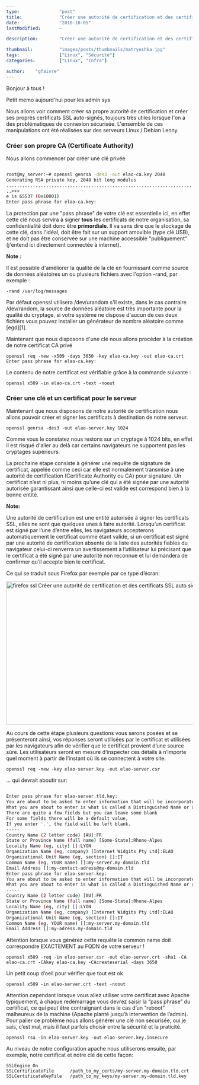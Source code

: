 ```yaml
---
type:               "post"
title:              "Créer une autorité de certification et des certificats SSL auto-signés"
date:               "2010-10-05"
lastModified:       ~

description:        "Créer une autorité de certification et des certificats SSL auto-signés"

thumbnail:          "images/posts/thumbnails/matryoshka.jpg"
tags:               ["Linux", "Sécurité"]
categories:         ["Linux", "Infra"]

author:    "gfaivre"
---
```


Bonjour à tous !

Petit memo aujourd'hui pour les admin sys

Nous allons voir comment créer sa propre autorité de certification et créer ses propres certificats SSL auto-signés, toujours très utiles lorsque l'on a des problématiques de connexion sécurisée.<!--more-->
L'ensemble de ces manipulations ont été réalisées sur des serveurs Linux / Debian Lenny.

### Créer son propre CA (Certificate Authority)

Nous allons commencer par créer une clé privée

```bash

root@my_server:~# openssl genrsa -des3 -out elao-ca.key 2048
Generating RSA private key, 2048 bit long modulus
.........................................................................................+++
..+++
e is 65537 (0x10001)
Enter pass phrase for elao-ca.key:
```


La protection par une "pass phrase" de votre clé est essentielle ici, en effet cette clé nous servira à signer **tous** les certificats de notre organisation, sa confidentialité doit donc être **primordiale**. Il va sans dire que le stockage de cette clé, dans l'idéal, doit être fait sur un support amovible  (type clé USB), et ne doit pas être conservée sur une machine accessible "publiquement" (j'entend ici directement connectée à internet).

**Note :**

Il est possible d'améliorer la qualité de la clé en fournissant comme source de données aléatoires un ou plusieurs fichiers avec l'option -rand, par exemple :

```
-rand /var/log/messages
```

Par défaut openssl utilisera /dev/urandom s'il existe, dans le cas contraire /dev/random, la source de données aléatoire est très importante pour la qualité du cryptage, si votre système ne dispose d'aucun de ces deux fichiers vous pouvez installer un générateur de nombre aléatoire comme [egd][1].

Maintenant que nous disposons d'une clé nous allons procéder à la création de notre certificat CA privé

```
openssl req -new -x509 -days 3650 -key elao-ca.key -out elao-ca.crt
Enter pass phrase for elao-ca.key:
```

Le contenu de notre certificat est vérifiable grâce à la commande suivante :

```
openssl x509 -in elao-ca.crt -text -noout
```

### Créer une clé et un certificat pour le serveur

Maintenant que nous disposons de notre autorité de certification nous allons pouvoir créer et signer les certificats à destination de notre serveur.

```
openssl genrsa -des3 -out elao-server.key 1024
```

Comme vous le constatez nous restons sur un cryptage à 1024 bits, en effet il est risqué d'aller au delà car certains navigateurs ne supportent pas les cryptages supérieurs.

La prochaine étape consiste à générer une requête de signature de certificat, appelée comme ceci car elle est normalement transmise à une autorité de certification (Certificate Authority ou CA) pour signature.
Un certificat n’est ni plus, ni moins qu’une clé qui a été signée par une autorité autorisée garantissant ainsi que celle-ci est valide est correspond bien à la bonne entité.

**Note:**

Une autorité de certification est une entité autorisée à signer les certificats SSL, elles ne sont que quelques unes à faire autorité. Lorsqu’un certificat est signé par l’une d’entre elles, les navigateurs accepterons automatiquement le certificat comme étant valide, si un certificat est signé par une autorité de certification absente de la liste des autorités fiables du navigateur celui-ci renverra un avertissement à l’utilisateur lui précisant que le certificat a été signé par une autorité non reconnue et lui demandera de confirmer qu’il accepte bien le certificat.

Ce qui se traduit sous Firefox par exemple par ce type d’écran:

<img title="firefox-ssl" src="/blog/medias/creer-une-autorite-de-certification-et-des-certificats-ssl-auto-signes/firefox-ssl.png" alt="firefox ssl Créer une autorité de certification et des certificats SSL auto signés" width="700" height="386" />

Au cours de cette étape plusieurs questions vous serons posées et se présenteront ainsi, vos réponses seront utilisées par le certificat et utilisées par les navigateurs afin de vérifier que le certificat provient d’une source sûre. Les utilisateurs seront en mesure d’inspecter ces détails à n’importe quel moment à partir de l’instant où ils se connectent à votre site.

```
openssl req -new -key elao-server.key -out elao-server.csr
```

... qui devrait aboutir sur:

```bash

Enter pass phrase for elao-server.tld.key:
You are about to be asked to enter information that will be incorporated into your certificate request.
What you are about to enter is what is called a Distinguished Name or a DN.
There are quite a few fields but you can leave some blank
For some fields there will be a default value,
If you enter '.', the field will be left blank.
-----
Country Name (2 letter code) [AU]:FR
State or Province Name (full name) [Some-State]:Rhone-Alpes
Locality Name (eg, city) []:LYON
Organization Name (eg, company) [Internet Widgits Pty Ltd]:ELAO
Organizational Unit Name (eg, section) []:IT
Common Name (eg, YOUR name) []:my-server.my-domain.tld
Email Address []:my-contact-adress@my-domain.tld
Enter pass phrase for elao-server.key:
You are about to be asked to enter information that will be incorporatedinto your certificate request.
What you are about to enter is what is called a Distinguished Name or a DN.There are quite a few fields but you can leave some blankFor some fields there will be a default value,If you enter '.', the field will be left blank.
-----
Country Name (2 letter code) [AU]:FR
State or Province Name (full name) [Some-State]:Rhone-Alpes
Locality Name (eg, city) []:LYON
Organization Name (eg, company) [Internet Widgits Pty Ltd]:ELAO
Organizational Unit Name (eg, section) []:IT
Common Name (eg, YOUR name) []:my-server.my-domain.tld
Email Address []:my-adress.my-domain.tld
```


Attention lorsque vous générez cette requête le common name doit correspondre EXACTEMENT au FQDN de votre serveur !

```
openssl x509 -req -in elao-server.csr -out elao-server.crt -sha1 -CA elao-ca.crt -CAkey elao-ca.key -CAcreateserial -days 3650
```

Un petit coup d’oeil pour vérifier que tout est ok

```
openssl x509 -in elao-server.crt -text -noout
```

Attention cependant lorsque vous allez utiliser votre certificat avec Apache typiquement, à chaque redémarrage vous devrez saisir la “pass phrase” du certificat, ce qui peut être contraignant dans le cas d’un “reboot” malheureux de la machine (Apache planté jusqu’à intervention de l’admin).
Pour palier ce problème nous allons générer une clé non sécurisée, oui je sais, c’est mal, mais il faut parfois choisir entre la sécurité et la praticité.

```
openssl rsa -in elao-server.key -out elao-server.key.insecure
```

Au niveau de notre configuration apache nous utiliserons ensuite, par exemple, notre certificat et notre clé de cette façon:

```
SSLEngine On
SSLCertificateFile      /path_to_my_certs/my-server.my-domain.tld.crt
SSLCertificateKeyFile   /path_to_my_keys/my-server.my-domain.tld.key
```
